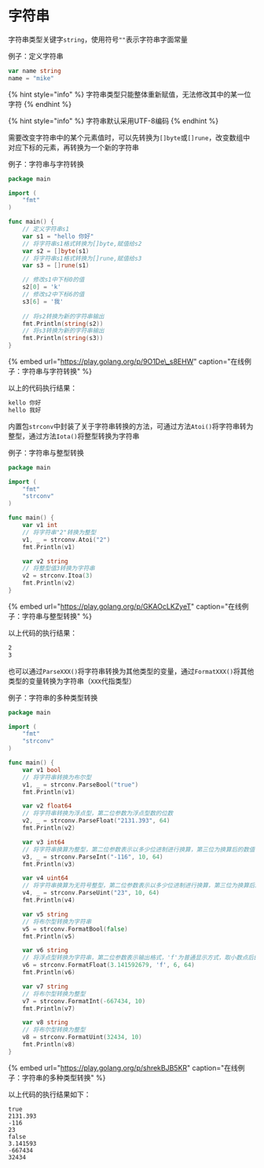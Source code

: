 # 字符串

字符串类型关键字`string`，使用符号`""`表示字符串字面常量

例子：定义字符串

```go
var name string
name = "mike"
```

{% hint style="info" %}
字符串类型只能整体重新赋值，无法修改其中的某一位字符
{% endhint %}

{% hint style="info" %}
字符串默认采用UTF-8编码
{% endhint %}

需要改变字符串中的某个元素值时，可以先转换为`[]byte`或`[]rune`，改变数组中对应下标的元素，再转换为一个新的字符串

例子：字符串与字符转换

```go
package main

import (
    "fmt"
)

func main() {
    // 定义字符串s1
    var s1 = "hello 你好"
    // 将字符串s1格式转换为[]byte,赋值给s2
    var s2 = []byte(s1)
    // 将字符串s1格式转换为[]rune,赋值给s3
    var s3 = []rune(s1)

    // 修改s1中下标0的值
    s2[0] = 'k'
    // 修改s2中下标6的值
    s3[6] = '我'
    
    // 将s2转换为新的字符串输出
    fmt.Println(string(s2))
    // 将s3转换为新的字符串输出
    fmt.Println(string(s3))
}
```

{% embed url="https://play.golang.org/p/9O1De\_s8EHW" caption="在线例子：字符串与字符转换" %}

以上的代码执行结果：

```bash
kello 你好
hello 我好
```

内置包`strconv`中封装了关于字符串转换的方法，可通过方法`Atoi()`将字符串转为整型，通过方法`Iota()`将整型转换为字符串

例子：字符串与整型转换

```go
package main

import (
	"fmt"
	"strconv"
)

func main() {
	var v1 int
	// 将字符串"2"转换为整型
	v1, _ = strconv.Atoi("2")
	fmt.Println(v1)

	var v2 string
	// 将整型值3转换为字符串
	v2 = strconv.Itoa(3)
	fmt.Println(v2)
}
```

{% embed url="https://play.golang.org/p/GKAOcLKZyeT" caption="在线例子：字符串与整型转换" %}

以上代码的执行结果：

```bash
2
3
```

也可以通过`ParseXXX()`将字符串转换为其他类型的变量，通过`FormatXXX()`将其他类型的变量转换为字符串（`XXX`代指类型）

例子：字符串的多种类型转换

```go
package main

import (
	"fmt"
	"strconv"
)

func main() {
	var v1 bool
	// 将字符串转换为布尔型
	v1, _ = strconv.ParseBool("true")
	fmt.Println(v1)

	var v2 float64
	// 将字符串转换为浮点型，第二位参数为浮点型数的位数
	v2, _ = strconv.ParseFloat("2131.393", 64)
	fmt.Println(v2)

	var v3 int64
	// 将字符串换算为整型，第二位参数表示以多少位进制进行换算，第三位为换算后的数值位数
	v3, _ = strconv.ParseInt("-116", 10, 64)
	fmt.Println(v3)

	var v4 uint64
	// 将字符串换算为无符号整型，第二位参数表示以多少位进制进行换算，第三位为换算后的数值位数
	v4, _ = strconv.ParseUint("23", 10, 64)
	fmt.Println(v4)

	var v5 string
	// 将布尔型转换为字符串
	v5 = strconv.FormatBool(false)
	fmt.Println(v5)

	var v6 string
	// 将浮点型转换为字符串，第二位参数表示输出格式，'f'为普通显示方式，取小数点后的位数做为精确位数，'e'与'E'为指数形式，'g'与'G'以有效数字位数做为精确位数，第三位表示数值精确位数，第四位表示数值所占空间位数
	v6 = strconv.FormatFloat(3.141592679, 'f', 6, 64)
	fmt.Println(v6)

	var v7 string
	// 将布尔型转换为整型
	v7 = strconv.FormatInt(-667434, 10)
	fmt.Println(v7)

	var v8 string
	// 将布尔型转换为整型
	v8 = strconv.FormatUint(32434, 10)
	fmt.Println(v8)
}
```

{% embed url="https://play.golang.org/p/shrekBJB5KR" caption="在线例子：字符串的多种类型转换" %}

以上代码的执行结果如下：

```text
true
2131.393
-116
23
false
3.141593
-667434
32434
```



